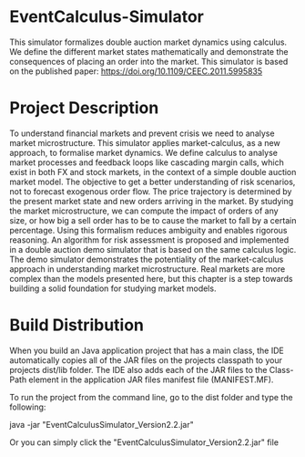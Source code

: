 # EventCalculus-Simulator
This simulator formalizes double auction market dynamics using calculus. We define the different market states mathematically and demonstrate the consequences of placing an order into the market. This simulator is based on the published paper: https://doi.org/10.1109/CEEC.2011.5995835
# Project Description
To understand financial markets and prevent crisis we need to analyse market
microstructure. This simulator applies market-calculus, as a new approach, to
formalise market dynamics. We define calculus to analyse market processes and
feedback loops like cascading margin calls, which exist in both FX and stock markets,
in the context of a simple double auction market model. The objective to get a better
understanding of risk scenarios, not to forecast exogenous order flow. The price
trajectory is determined by the present market state and new orders arriving in
the market. By studying the market microstructure, we can compute the impact
of orders of any size, or how big a sell order has to be to cause the market to
fall by a certain percentage. Using this formalism reduces ambiguity and enables
rigorous reasoning. An algorithm for risk assessment is proposed and implemented
in a double auction demo simulator that is based on the same calculus logic. The
demo simulator demonstrates the potentiality of the market-calculus approach in
understanding market microstructure. Real markets are more complex than the
models presented here, but this chapter is a step towards building a solid foundation
for studying market models.

# Build Distribution
When you build an Java application project that has a main class, the IDE
automatically copies all of the JAR
files on the projects classpath to your projects dist/lib folder. The IDE
also adds each of the JAR files to the Class-Path element in the application
JAR files manifest file (MANIFEST.MF).

To run the project from the command line, go to the dist folder and
type the following:

java -jar "EventCalculusSimulator_Version2.2.jar" 

Or you can simply click the "EventCalculusSimulator_Version2.2.jar"  file

